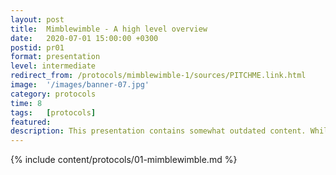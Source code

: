 ```yaml
---
layout: post
title:  Mimblewimble - A high level overview
date:   2020-07-01 15:00:00 +0300
postid: pr01
format: presentation
level: intermediate
redirect_from: /protocols/mimblewimble-1/sources/PITCHME.link.html
image:  '/images/banner-07.jpg'
category: protocols
time: 8
tags:   [protocols]
featured:
description: This presentation contains somewhat outdated content. Whilst the description here follows the original Mimblewimble paper pretty closely, it no longer precisely describes how Mimblewimble transactions are implemented in say, Grin or Tari.
---
```


{% include content/protocols/01-mimblewimble.md %}
